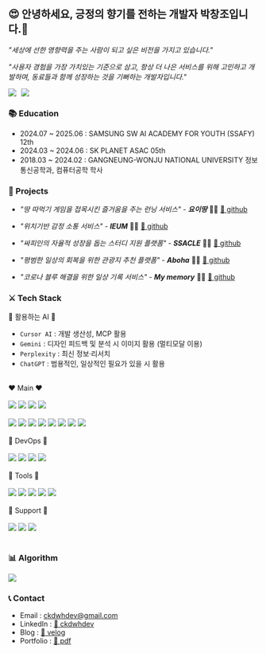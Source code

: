 ## 😍 안녕하세요, 긍정의 향기를 전하는 개발자 박창조입니다.👋

_"세상에 선한 영향력을 주는 사람이 되고 싶은 비전을 가지고 있습니다."_

_"사용자 경험을 가장 가치있는 기준으로 삼고, 항상 더 나은 서비스를 위해 고민하고 개발하며, 동료들과 함께 성장하는 것을 기뻐하는 개발자입니다."_


<div align="" style="display: flex; gap: 10px;">
<!-- 포트폴리오 사이트 링크 -->
<a href="https://link.scent-jo.me/portfolio/pdf">
  <img src="https://img.shields.io/badge/Portfolio-1572B6?style=for-the-badge&logo=&logoColor=white"/>
</a>

<!-- 기술 블로그 사이트 링크 -->
<a href="https://velog.io/@pcjo1202">
  <img src="https://img.shields.io/badge/Blog-11B483?style=for-the-badge&logo=velog&logoColor=white"/>
</a>
</div>


### 📚 Education

- 2024.07 ~ 2025.06 : SAMSUNG SW AI ACADEMY FOR YOUTH (SSAFY) 12th
- 2024.03 ~ 2024.06 : SK PLANET ASAC 05th
- 2018.03 ~ 2024.02 : GANGNEUNG-WONJU NATIONAL UNIVERSITY 정보통신공학과, 컴퓨터공학 학사

<!-- ### 💼 Experiences -->

### 📝 Projects

- _"땅 따먹기 게임을 접목시킨 즐거움을 주는 런닝 서비스" - **요이땅**_ 🫱🏻 [🔗 github](https://github.com/pcjo1202/Yoi2ttang)

- _"위치기반 감정 소통 서비스" - **IEUM**_ 🫱🏻 [🔗 github](https://github.com/pcjo1202/IEUM)

- _"싸피인의 자율적 성장을 돕는 스터디 지원 플랫폼" - **SSACLE**_ 🫱🏻 [🔗 github](https://github.com/pcjo1202/SSACLE)

- _"평범한 일상의 회복을 위한 관광지 추천 플랫폼" - **Aboha**_ 🫱🏻 [🔗 github](https://github.com/pcjo1202/Aboha)

<!-- - _"00" - **00**_ 🫱🏻 [🔗 github](https://github.com/pcjo1202/00) -->

- _"코로나 블루 해결을 위한 일상 기록 서비스" - **My memory**_ 🫱🏻 [🔗 github](https://github.com/pcjo1202/my-memory)


### ⚔️ Tech Stack

💙 활용하는 AI 💙
<!-- - Language : Cursor AI, Gemini, Claude, Perplexity, ChatGPT, MCP -->
- `Cursor AI` : 개발 생산성, MCP 활용
- `Gemini` : 디자인 피드백 및 분석 시 이미지 활용 (멀티모달 이용)
- `Perplexity` : 최신 정보·리서치
- `ChatGPT` : 범용적인, 일상적인 필요가 있을 시 활용
  
<br>

<div align="left">❤️ Main ❤️</div><br>
<!-- - Language : HTML, CSS, JavaScript, TypeScript, Java -->
<!-- [![My Skills](https://skillicons.dev/icons?i=js,ts,html,css)](https://skillicons.dev) -->

<div align="left">
  <img src="https://img.shields.io/badge/HTML5-E34F26?style=for-the-badge&logo=html5&logoColor=white"/>
  <img src="https://img.shields.io/badge/CSS3-1572B6?style=for-the-badge&logo=css3&logoColor=white"/>
  <img src="https://img.shields.io/badge/JavaScript-F7DF1E?style=for-the-badge&logo=javascript&logoColor=black"/>
  <img src="https://img.shields.io/badge/TypeScript-3178C6?style=for-the-badge&logo=typescript&logoColor=white"/>
</div>
 
<br>
<!-- [![My Skills](https://skillicons.dev/icons?i=vue,react,nextjs,tailwind,redux,)](https://skillicons.dev) -->
<!-- - Framework : Vue.js, React, Next.js, TailwindCSS, Styled-components, Redux, zustand, Tanstack Query  -->

<div align="left">
    <img src="https://img.shields.io/badge/Vue.js-4FC08D?style=for-the-badge&logo=vue.js&logoColor=white"/>
    <img src="https://img.shields.io/badge/React-61DAFB?style=for-the-badge&logo=react&logoColor=black"/>
    <img src="https://img.shields.io/badge/Next.js-000000?style=for-the-badge&logo=next.js&logoColor=white"/>
    <img src="https://img.shields.io/badge/TailwindCSS-38BDF8?style=for-the-badge&logo=tailwindcss&logoColor=white"/>
    <img src="https://img.shields.io/badge/StyledComponents-DB7093?style=for-the-badge&logo=styled-components&logoColor=white"/>
    <img src="https://img.shields.io/badge/Redux-764ABC?style=for-the-badge&logo=redux&logoColor=white"/>
    <img src="https://img.shields.io/badge/Zustand-000000?style=for-the-badge&logo=zustand&logoColor=white"/>
    <img src="https://img.shields.io/badge/Tanstack_Query-FF4500?style=for-the-badge&logo=reactquery&logoColor=white"/>
</div>

<br>


<div align="left">🧡 DevOps 🧡</div><br>
<!--- DevOps : AWS, Docker, Nginx -->

<div align="left">
    <img src="https://img.shields.io/badge/AWS-232F3E?style=for-the-badge&logo=amazon-aws&logoColor=white"/>
    <img src="https://img.shields.io/badge/Docker-2496ED?style=for-the-badge&logo=docker&logoColor=white"/>
    <img src="https://img.shields.io/badge/Nginx-009639?style=for-the-badge&logo=nginx&logoColor=white"/>
    <img src="https://img.shields.io/badge/Vercel-000000?style=for-the-badge&logo=vercel&logoColor=white"/>
</div>
<br>


<div align="left">💛 Tools 💛</div><br>
<!-- - Tools : Git, Jenkins, Notion, Figma, Jira -->
<div align="left">
    <img src="https://img.shields.io/badge/Git-F05032?style=for-the-badge&logo=git&logoColor=white"/>
    <img src="https://img.shields.io/badge/Jenkins-D24939?style=for-the-badge&logo=jenkins&logoColor=white"/>
    <img src="https://img.shields.io/badge/Notion-000000?style=for-the-badge&logo=notion&logoColor=white"/>
    <img src="https://img.shields.io/badge/Figma-F24E1E?style=for-the-badge&logo=figma&logoColor=white"/>
    <img src="https://img.shields.io/badge/Jira-0052CC?style=for-the-badge&logo=jira&logoColor=white"/>
</div>

<br>

<!-- Support skill : java, spring, express -->

<div align="left">💚 Support 💚</div><br>
<div align="left">
    <img src="https://img.shields.io/badge/Java-007396?style=for-the-badge&logo=java&logoColor=white"/>
    <img src="https://img.shields.io/badge/Spring-6DB33F?style=for-the-badge&logo=spring&logoColor=white"/>
    <img src="https://img.shields.io/badge/Express-000000?style=for-the-badge&logo=express&logoColor=white"/>
</div>

<br>

### 📊 Algorithm

<div align="left">
  <img src="https://mazassumnida.wtf/api/v2/generate_badge?boj=ckdwhdev" />
</div>


### 📞 Contact

- Email : ckdwhdev@gmail.com
- LinkedIn : [🔗 ckdwhdev](https://www.linkedin.com/in/chang-jo-park-a22830362/)
- Blog : [🔗 velog](https://velog.io/@pcjo1202)
- Portfolio : [🔗 pdf](https://link.scent-jo.me/portfolio/pdf)
